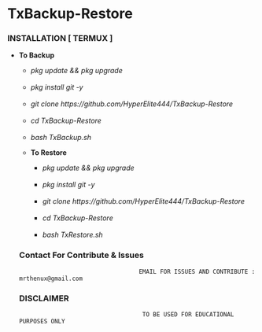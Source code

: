 # TxBackup-Restore

### INSTALLATION [ TERMUX ]

<ul>
<li><b>To Backup</b></li>
<ul>
<li><i>pkg update && pkg upgrade</i></li><br>
<li><i>pkg install git -y</i></li><br>
<li><i>git clone https://github.com/HyperElite444/TxBackup-Restore</i></li><br>
<li><i>cd TxBackup-Restore</i></li><br>
<li><i>bash TxBackup.sh</i></li>
</ul
</ul>
<ul>
<li><b>To Restore</b></li>
<ul>
<li><i>pkg update && pkg upgrade</i></li><br>
<li><i>pkg install git -y</i></li><br>
<li><i>git clone https://github.com/HyperElite444/TxBackup-Restore</i></li><br>
<li><i>cd TxBackup-Restore</i></li><br>
<li><i>bash TxRestore.sh</i></li>
</ul>
</ul>

### Contact For Contribute & Issues 

                                      EMAIL FOR ISSUES AND CONTRIBUTE : mrthenux@gmail.com

### DISCLAIMER
                                       TO BE USED FOR EDUCATIONAL PURPOSES ONLY

